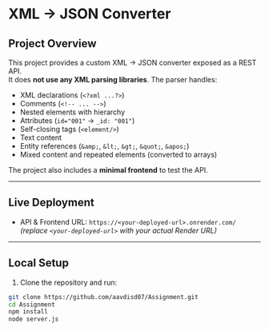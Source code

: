 # XML → JSON Converter

## Project Overview
This project provides a custom XML → JSON converter exposed as a REST API.  
It does **not use any XML parsing libraries**. The parser handles:

- XML declarations (`<?xml ...?>`)
- Comments (`<!-- ... -->`)
- Nested elements with hierarchy
- Attributes (`id="001"` → `_id: "001"`)
- Self-closing tags (`<element/>`)
- Text content
- Entity references (`&amp;`, `&lt;`, `&gt;`, `&quot;`, `&apos;`)
- Mixed content and repeated elements (converted to arrays)

The project also includes a **minimal frontend** to test the API.

---

## Live Deployment
- API & Frontend URL: `https://<your-deployed-url>.onrender.com/`  
*(replace `<your-deployed-url>` with your actual Render URL)*

---

## Local Setup

1. Clone the repository and run:

```bash
git clone https://github.com/aavdisd07/Assignment.git
cd Assignment
npm install
node server.js
